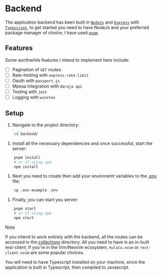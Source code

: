 # Backend

The application backend has been built in [`NodeJs`](https://nodejs.org/en) and [`Express`](https://expressjs.com/) with [`Typescript`](https://www.typescriptlang.org/), to get started you need to have NodeJs and your preferred package manager of choice; I have used [`pnpm`](https://pnpm.io/).

## Features

Some worthwhile features I intend to implement here include:

- [ ] Pagination of `GET` routes
- [ ] Rate-limiting with `express-rate-limit`
- [ ] Oauth with `passport.js`
- [ ] Mpesa Integration with `daraja api`
- [ ] Testing with `jest`
- [ ] Logging with `winston`

## Setup

1. Navigate to the project directory:

```bash
    cd backend/
```

1. Install all the necessary dependencies and once successful, start the server:

```bash
    pnpm install
    # or if using npm
    npm install
```

1. Next you need to create then add your environemt variables to the [.env](./.env) file:

```bash
    cp .env-example .env
```

1. Finally, you can start you server:

```bash
    pnpm start
    # or if using npm
    npm start
```

> [!NOTE]
>
> If you intend to work entirely with the backend, all the routes can be accessed in the [collections](./collections/) directory. All you need to have is an in-built rest-client; If you're in the Vim/Neovim ecosystem, `kulala.nvim` or `rest-client.nvim` are some popular choices.
>
> You will need to have Typescript installed on your machine, since the application is built in Typescript, then compiled to Javascript.
